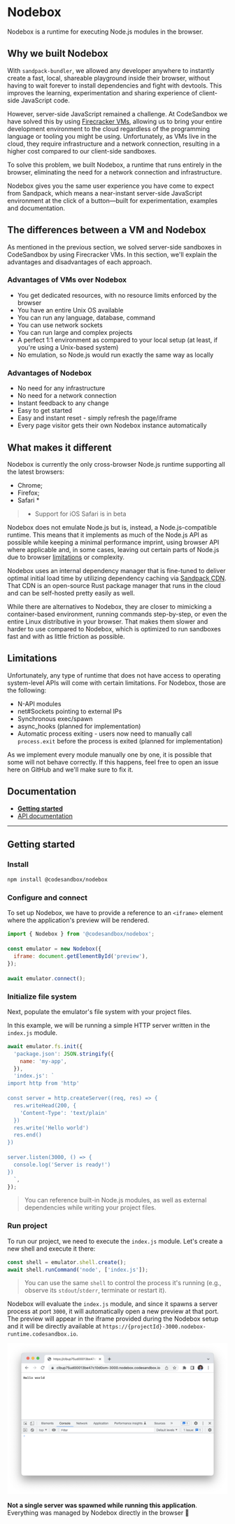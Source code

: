 # Nodebox

Nodebox is a runtime for executing Node.js modules in the browser.

## Why we built Nodebox

With `sandpack-bundler`, we allowed any developer anywhere to instantly create a fast, local, shareable playground inside their browser, without having to wait forever to install dependencies and fight with devtools. This improves the learning, experimentation and sharing experience of client-side JavaScript code.

However, server-side JavaScript remained a challenge. At CodeSandbox we have solved this by using [Firecracker VMs](https://codesandbox.io/blog/how-we-clone-a-running-vm-in-2-seconds), allowing us to bring your entire development environment to the cloud regardless of the programming language or tooling you might be using. Unfortunately, as VMs live in the cloud, they require infrastructure and a network connection, resulting in a higher cost compared to our client-side sandboxes.

To solve this problem, we built Nodebox, a runtime that runs entirely in the browser, eliminating the need for a network connection and infrastructure.

Nodebox gives you the same user experience you have come to expect from Sandpack, which means a near-instant server-side JavaScript environment at the click of a button—built for experimentation, examples and documentation.

## The differences between a VM and Nodebox

As mentioned in the previous section, we solved server-side sandboxes in CodeSandbox by using Firecracker VMs. In this section, we'll explain the advantages and disadvantages of each approach.

### Advantages of VMs over Nodebox

- You get dedicated resources, with no resource limits enforced by the browser
- You have an entire Unix OS available
- You can run any language, database, command
- You can use network sockets
- You can run large and complex projects
- A perfect 1:1 environment as compared to your local setup (at least, if you're using a Unix-based system)
- No emulation, so Node.js would run exactly the same way as locally

### Advantages of Nodebox

- No need for any infrastructure
- No need for a network connection
- Instant feedback to any change
- Easy to get started
- Easy and instant reset - simply refresh the page/iframe
- Every page visitor gets their own Nodebox instance automatically

## What makes it different

Nodebox is currently the only cross-browser Node.js runtime supporting all the latest browsers:

- Chrome;
- Firefox;
- Safari *

> * Support for iOS Safari is in beta

Nodebox does not emulate Node.js but is, instead, a Node.js-compatible runtime. This means that it implements as much of the Node.js API as possible while keeping a minimal performance imprint, using browser API where applicable and, in some cases, leaving out certain parts of Node.js due to browser [limitations](#Limitations) or complexity.

Nodebox uses an internal dependency manager that is fine-tuned to deliver optimal initial load time by utilizing dependency caching via [Sandpack CDN](https://github.com/codesandbox/sandpack-cdn). That CDN is an open-source Rust package manager that runs in the cloud and can be self-hosted pretty easily as well.

While there are alternatives to Nodebox, they are closer to mimicking a container-based environment, running commands step-by-step, or even the entire Linux distributive in your browser. That makes them slower and harder to use compared to Nodebox, which is optimized to run sandboxes fast and with as little friction as possible.

## Limitations

Unfortunately, any type of runtime that does not have access to operating system-level APIs will come with certain limitations. For Nodebox, those are the following:

- N-API modules
- net#Sockets pointing to external IPs
- Synchronous exec/spawn
- async_hooks (planned for implementation)
- Automatic process exiting - users now need to manually call `process.exit` before the process is exited (planned for implementation)

As we implement every module manually one by one, it is possible that some will not behave correctly. If this happens, feel free to open an issue here on GitHub and we'll make sure to fix it.

## Documentation

- [**Getting started**](#getting-started)
- [API documentation](./packages/nodebox/api.md)

---

## Getting started

### Install

```sh
npm install @codesandbox/nodebox
```

### Configure and connect

To set up Nodebox, we have to provide a reference to an `<iframe>` element where the application's preview will be rendered.

```js
import { Nodebox } from '@codesandbox/nodebox';

const emulator = new Nodebox({
  iframe: document.getElementById('preview'),
});

await emulator.connect();
```

### Initialize file system

Next, populate the emulator's file system with your project files.

In this example, we will be running a simple HTTP server written in the `index.js` module.

```js
await emulator.fs.init({
  'package.json': JSON.stringify({
    name: 'my-app',
  }),
  'index.js': `
import http from 'http'

const server = http.createServer((req, res) => {
  res.writeHead(200, {
    'Content-Type': 'text/plain'
  })
  res.write('Hello world')
  res.end()
})

server.listen(3000, () => {
  console.log('Server is ready!')
})
  `,
});
```

> You can reference built-in Node.js modules, as well as external dependencies while writing your project files.

### Run project

To run our project, we need to execute the `index.js` module. Let's create a new shell and execute it there:

```js
const shell = emulator.shell.create();
await shell.runCommand('node', ['index.js']);
```

> You can use the same `shell` to control the process it's running (e.g., observe its `stdout`/`stderr`, terminate or restart it).

Nodebox will evaluate the `index.js` module, and since it spawns a server process at port `3000`, it will automatically open a new preview at that port. The preview will appear in the iframe provided during the Nodebox setup and it will be directly available at `https://{projectId}-3000.nodebox-runtime.codesandbox.io`.

![](./preview.png)

**Not a single server was spawned while running this application**. Everything was managed by Nodebox directly in the browser 🎉